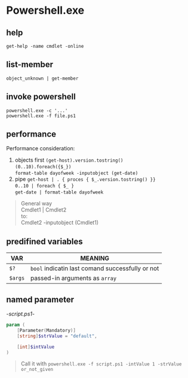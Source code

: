 # Powershell.exe

## help
`get-help -name cmdlet -online`

## list-member
`object_unknown | get-member`

## invoke powershell
`powershell.exe -c '...'`  
`powershell.exe -f file.ps1`  

## performance
Performance consideration:
1. objects first
    `(get-host).version.tostring()`  
    `(0..10).foreach({$_})`  
    `format-table dayofweek -inputobject (get-date)`
2. pipe
    `get-host | . { proces { $_.version.tostring() }}`  
    `0..10 | foreach { $_ }`  
    `get-date | format-table dayofweek`

> General way  
Cmdlet1 | Cmdlet2  
to:  
Cmdlet2 -inputobject (Cmdlet1)

## predifined variables
VAR | MEANING
---|---
`$?` | `bool` indicatin last comand successfully or not
`$args` | passed-in arguments as `array`

## named parameter
-_script.ps1_-
```powershell
param (
    [Parameter(Mandatory)]
    [string]$strValue = "default",

    [int]$intValue
)
```
> Call it with
`powershell.exe -f script.ps1 -intValue 1 -strValue or_not_given`